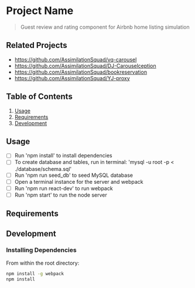 # Project Name

> Guest review and rating component for Airbnb home listing simulation

## Related Projects

  - https://github.com/AssimilationSquad/vq-carousel
  - https://github.com/AssimilationSquad/DJ-Carouselception
  - https://github.com/AssimilationSquad/bookreservation
  - https://github.com/AssimilationSquad/YJ-proxy

## Table of Contents

1. [Usage](#Usage)
1. [Requirements](#requirements)
1. [Development](#development)

## Usage

- [ ] Run 'npm install' to install dependencies
- [ ] To create database and tables, run in terminal: 'mysql -u root -p < ./database/schema.sql'
- [ ] Run 'npm run seed_db' to seed MySQL database
- [ ] Open a terminal instance for the server and webpack
- [ ] Run 'npm run react-dev' to run webpack
- [ ] Run 'npm start' to run the node server

## Requirements

## Development

### Installing Dependencies

From within the root directory:

```sh
npm install -g webpack
npm install
```

